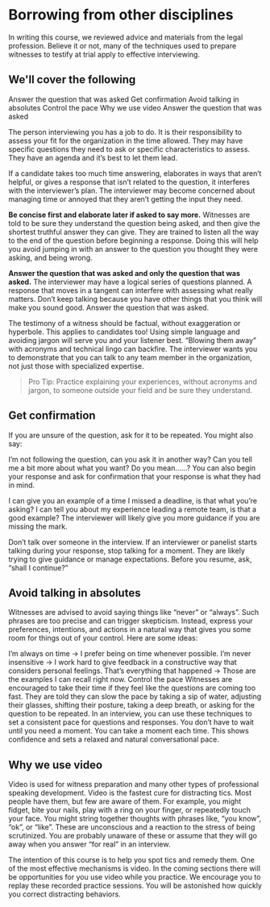 # Borrowing from other disciplines

In writing this course, we reviewed advice and materials from the legal profession. Believe it or not, many of the techniques used to prepare witnesses to testify at trial apply to effective interviewing.

## We'll cover the following

Answer the question that was asked
Get confirmation
Avoid talking in absolutes
Control the pace
Why we use video
Answer the question that was asked

The person interviewing you has a job to do. It is their responsibility to assess your fit for the organization in the time allowed. They may have specific questions they need to ask or specific characteristics to assess. They have an agenda and it’s best to let them lead.

If a candidate takes too much time answering, elaborates in ways that aren’t helpful, or gives a response that isn’t related to the question, it interferes with the interviewer’s plan. The interviewer may become concerned about managing time or annoyed that they aren’t getting the input they need.

**Be concise first and elaborate later if asked to say more.** Witnesses are told to be sure they understand the question being asked, and then give the shortest truthful answer they can give. They are trained to listen all the way to the end of the question before beginning a response. Doing this will help you avoid jumping in with an answer to the question you thought they were asking, and being wrong.

**Answer the question that was asked and only the question that was asked.** The interviewer may have a logical series of questions planned. A response that moves in a tangent can interfere with assessing what really matters. Don’t keep talking because you have other things that you think will make you sound good. Answer the question that was asked.

The testimony of a witness should be factual, without exaggeration or hyperbole. This applies to candidates too! Using simple language and avoiding jargon will serve you and your listener best. “Blowing them away” with acronyms and technical lingo can backfire. The interviewer wants you to demonstrate that you can talk to any team member in the organization, not just those with specialized expertise.

> Pro Tip: Practice explaining your experiences, without acronyms and jargon, to someone outside your field and be sure they understand.

## Get confirmation

If you are unsure of the question, ask for it to be repeated. You might also say:

I’m not following the question, can you ask it in another way?
Can you tell me a bit more about what you want?
Do you mean……?
You can also begin your response and ask for confirmation that your response is what they had in mind.

I can give you an example of a time I missed a deadline, is that what you’re asking?
I can tell you about my experience leading a remote team, is that a good example?
The interviewer will likely give you more guidance if you are missing the mark.

Don’t talk over someone in the interview. If an interviewer or panelist starts talking during your response, stop talking for a moment. They are likely trying to give guidance or manage expectations. Before you resume, ask, “shall I continue?”

## Avoid talking in absolutes

Witnesses are advised to avoid saying things like “never” or “always”. Such phrases are too precise and can trigger skepticism. Instead, express your preferences, intentions, and actions in a natural way that gives you some room for things out of your control. Here are some ideas:

I’m always on time → I prefer being on time whenever possible.
I’m never insensitive → I work hard to give feedback in a constructive way that considers personal feelings.
That’s everything that happened → Those are the examples I can recall right now.
Control the pace
Witnesses are encouraged to take their time if they feel like the questions are coming too fast. They are told they can slow the pace by taking a sip of water, adjusting their glasses, shifting their posture, taking a deep breath, or asking for the question to be repeated. In an interview, you can use these techniques to set a consistent pace for questions and responses. You don’t have to wait until you need a moment. You can take a moment each time. This shows confidence and sets a relaxed and natural conversational pace.

## Why we use video

Video is used for witness preparation and many other types of professional speaking development. Video is the fastest cure for distracting tics. Most people have them, but few are aware of them. For example, you might fidget, bite your nails, play with a ring on your finger, or repeatedly touch your face. You might string together thoughts with phrases like, “you know”, “ok”, or “like”. These are unconscious and a reaction to the stress of being scrutinized. You are probably unaware of these or assume that they will go away when you answer “for real” in an interview.

The intention of this course is to help you spot tics and remedy them. One of the most effective mechanisms is video. In the coming sections there will be opportunities for you use video while you practice. We encourage you to replay these recorded practice sessions. You will be astonished how quickly you correct distracting behaviors.
